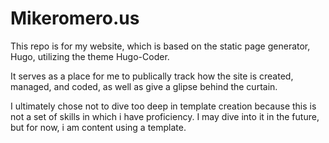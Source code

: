 # Mikeromero.us

This repo is for my website, which is based on the static page generator, Hugo, utilizing the theme Hugo-Coder.

It serves as a place for me to publically track how the site is created, managed, and coded, as well as give a glipse behind the curtain.

I ultimately chose not to dive too deep in template creation because this is not a set of skills in which i have proficiency. I may dive into it in the future, but for now, i am content using a template.